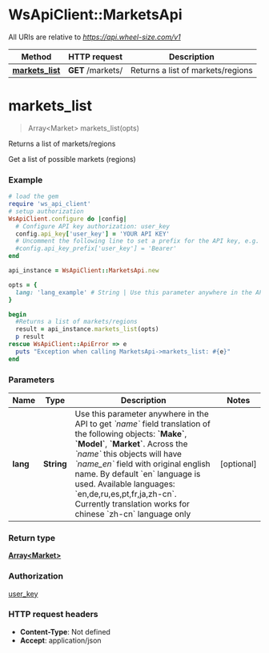 # WsApiClient::MarketsApi

All URIs are relative to *https://api.wheel-size.com/v1*

Method | HTTP request | Description
------------- | ------------- | -------------
[**markets_list**](MarketsApi.md#markets_list) | **GET** /markets/ | Returns a list of markets/regions


# **markets_list**
> Array&lt;Market&gt; markets_list(opts)

Returns a list of markets/regions

Get a list of possible markets (regions)

### Example
```ruby
# load the gem
require 'ws_api_client'
# setup authorization
WsApiClient.configure do |config|
  # Configure API key authorization: user_key
  config.api_key['user_key'] = 'YOUR API KEY'
  # Uncomment the following line to set a prefix for the API key, e.g. 'Bearer' (defaults to nil)
  #config.api_key_prefix['user_key'] = 'Bearer'
end

api_instance = WsApiClient::MarketsApi.new

opts = { 
  lang: 'lang_example' # String | Use this parameter anywhere in the API to get *`name`* field translation of the following objects: **`Make`**, **`Model`**, **`Market`**. Across the *`name`* this objects will have *`name_en`* field with original english name. By default `en` language is used.  Available languages: `en,de,ru,es,pt,fr,ja,zh-cn`. Currently translation works for chinese `zh-cn` language only
}

begin
  #Returns a list of markets/regions
  result = api_instance.markets_list(opts)
  p result
rescue WsApiClient::ApiError => e
  puts "Exception when calling MarketsApi->markets_list: #{e}"
end
```

### Parameters

Name | Type | Description  | Notes
------------- | ------------- | ------------- | -------------
 **lang** | **String**| Use this parameter anywhere in the API to get *&#x60;name&#x60;* field translation of the following objects: **&#x60;Make&#x60;**, **&#x60;Model&#x60;**, **&#x60;Market&#x60;**. Across the *&#x60;name&#x60;* this objects will have *&#x60;name_en&#x60;* field with original english name. By default &#x60;en&#x60; language is used.  Available languages: &#x60;en,de,ru,es,pt,fr,ja,zh-cn&#x60;. Currently translation works for chinese &#x60;zh-cn&#x60; language only | [optional] 

### Return type

[**Array&lt;Market&gt;**](Market.md)

### Authorization

[user_key](../README.md#user_key)

### HTTP request headers

 - **Content-Type**: Not defined
 - **Accept**: application/json



